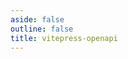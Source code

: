 ```yaml
---
aside: false
outline: false
title: vitepress-openapi
---
```


<script setup lang="ts">
import { useRoute, useData } from 'vitepress'
import { loadSpec } from '../../swagger/load'
const spec = loadSpec(2)
const route = useRoute()
const { isDark } = useData()
const operationId = route.data.params.operationId
</script>

<OAOperation :operationId="operationId" :spec="spec" :isDark="isDark" :hideDefaultFooter="true"/>
